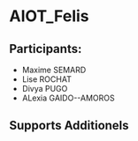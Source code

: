 # AIOT_Felis

## Participants:
  - Maxime SEMARD
  - Lise ROCHAT
  - Divya PUGO
  - ALexia GAIDO--AMOROS

## Supports Additionels
